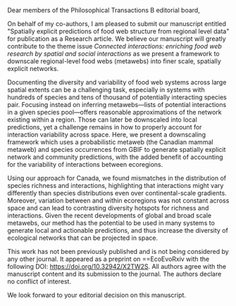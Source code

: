 Dear members of the Philosophical Transactions B editorial board,

On behalf of my co-authors, I am pleased to submit our manuscript entitled
"Spatially explicit predictions of food web structure from regional level data"
for publication as a Research article. We believe our manuscript will greatly
contribute to the theme issue *Connected interactions: enriching food web
research by spatial and social interactions* as we present a framework to
downscale regional-level food webs (metawebs) into finer scale, spatially
explicit networks.

Documenting the diversity and variability of food web systems across large
spatial extents can be a challenging task, especially in systems with hundreds
of species and tens of thousand of potentially interacting species pair.
Focusing instead on inferring metawebs—lists of potential interactions in a
given species pool—offers reasonable approximations of the network existing
within a region. Those can later be downscaled into local predictions, yet a
challenge remains in how to properly account for interaction variability across
space. Here, we present a downscaling framework which uses a probabilistic
metaweb (the Canadian mammal metaweb) and species occurrences from GBIF to
generate spatially explicit network and community predictions, with the added
benefit of accounting for the variability of interactions between ecoregions.

Using our approach for Canada, we found mismatches in the distribution of
species richness and interactions, highlighting that interactions might vary
differently than species distributions even over continental-scale gradients.
Moreover, variation between and within ecoregions was not constant across space
and can lead to contrasting diversity hotspots for richness and interactions.
Given the recent developments of global and broad scale metawebs, our method has
the potential to be used in many systems to generate local and actionable
predictions, and thus increase the diversity of ecological networks that can be
projected in space.

This work has not been previously published and is not being considered by any
other journal. It appeared as a preprint on ==EcoEvoRxiv with the following DOI:
https://doi.org/10.32942/X2TW2S. All authors agree with the manuscript content
and its submission to the journal. The authors declare no conflict of interest.

We look forward to your editorial decision on this manuscript.